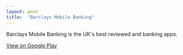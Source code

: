 ```yaml
---
layout: post
title:  "Barclays Mobile Banking"
---
```


Barclays Mobile Banking is the UK's best reviewed and banking apps.

<a href="https://play.google.com/store/apps/details?id=com.barclays.android.barclaysmobilebanking&hl=en_GB">View on Google Play</a>
